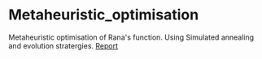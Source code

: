 # Metaheuristic_optimisation
Metaheuristic optimisation of Rana's function. Using Simulated annealing and evolution stratergies. 
[Report](https://github.com/lollcat/Metaheuristic_optimisation/blob/main/Report/Optimisation_2%20(3).pdf)
